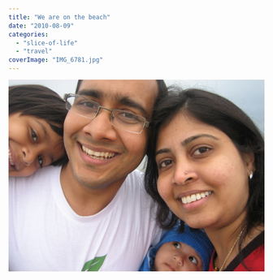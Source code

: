 ```yaml
---
title: "We are on the beach"
date: "2010-08-09"
categories: 
  - "slice-of-life"
  - "travel"
coverImage: "IMG_6781.jpg"
---
```


![](images/IMG_6781.jpg)
